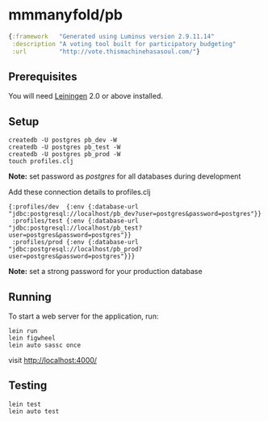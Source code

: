 # mmmanyfold/pb

```clojure
{:framework   "Generated using Luminus version 2.9.11.14"
 :description "A voting tool built for participatory budgeting"
 :url         "http://vote.thismachinehasasoul.com/"}
```

## Prerequisites

You will need [Leiningen][1] 2.0 or above installed.

[1]: https://github.com/technomancy/leiningen

## Setup

	createdb -U postgres pb_dev -W
	createdb -U postgres pb_test -W
	createdb -U postgres pb_prod -W
	touch profiles.clj

**Note:** set password as _postgres_ for all databases during development

Add these connection details to profiles.clj

```
{:profiles/dev  {:env {:database-url "jdbc:postgresql://localhost/pb_dev?user=postgres&password=postgres"}}
 :profiles/test {:env {:database-url "jdbc:postgresql://localhost/pb_test?user=postgres&password=postgres"}}
 :profiles/prod {:env {:database-url "jdbc:postgresql://localhost/pb_prod?user=postgres&password=postgres"}}}
```   



**Note:** set a strong password for your production database

## Running

To start a web server for the application, run:

    lein run
    lein figwheel
    lein auto sassc once

visit [http://localhost:4000/](http://localhost:4000/)

## Testing

    lein test
    lein auto test
